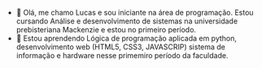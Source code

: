 - 👋 Olá, me chamo Lucas e sou iniciante na área de programação. Estou cursando Análise e desenvolvimento de sistemas na universidade prebisteriana Mackenzie e estou no primeiro período. 
- 🌱 Estou aprendendo Lógica de programação aplicada em python, desenvolvimento web (HTML5, CSS3, JAVASCRIP) sistema de informação e hardware nesse primemiro período da faculdade. 

<!---
Lucascravo00/Lucascravo00 is a ✨ special ✨ repository because its `README.md` (this file) appears on your GitHub profile.
You can click the Preview link to take a look at your changes.
--->

